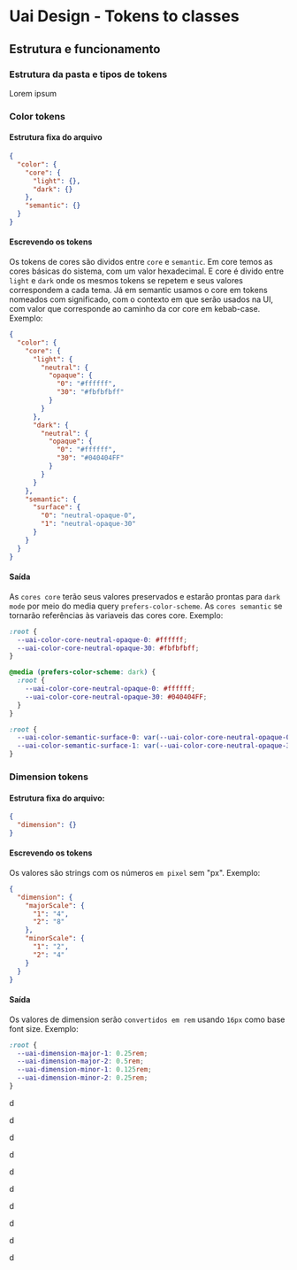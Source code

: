 # Uai Design - Tokens to classes

## Estrutura e funcionamento

### Estrutura da pasta e tipos de tokens

Lorem ipsum

### Color tokens

#### Estrutura fixa do arquivo

```json
{
  "color": {
    "core": {
      "light": {},
      "dark": {}
    },
    "semantic": {}
  }
}
```

#### Escrevendo os tokens

Os tokens de cores são dividos entre `core` e `semantic`. Em core temos as cores básicas do sistema, com um valor hexadecimal. E core é divido entre `light` e `dark` onde os mesmos tokens se repetem e seus valores correspondem a cada tema. Já em semantic usamos o core em tokens nomeados com significado, com o contexto em que serão usados na UI, com valor que corresponde ao caminho da cor core em kebab-case. Exemplo:

```json
{
  "color": {
    "core": {
      "light": {
        "neutral": {
          "opaque": {
            "0": "#ffffff",
            "30": "#fbfbfbff"
          }
        }
      },
      "dark": {
        "neutral": {
          "opaque": {
            "0": "#ffffff",
            "30": "#040404FF"
          }
        }
      }
    },
    "semantic": {
      "surface": {
        "0": "neutral-opaque-0",
        "1": "neutral-opaque-30"
      }
    }
  }
}
```

#### Saída

As `cores core` terão seus valores preservados e estarão prontas para `dark mode` por meio do media query `prefers-color-scheme`. As `cores semantic` se tornarão referências às variaveis das cores core. Exemplo:

```css
:root {
  --uai-color-core-neutral-opaque-0: #ffffff;
  --uai-color-core-neutral-opaque-30: #fbfbfbff;
}

@media (prefers-color-scheme: dark) {
  :root {
    --uai-color-core-neutral-opaque-0: #ffffff;
    --uai-color-core-neutral-opaque-30: #040404FF;
  }
}

:root {
  --uai-color-semantic-surface-0: var(--uai-color-core-neutral-opaque-0);
  --uai-color-semantic-surface-1: var(--uai-color-core-neutral-opaque-30);
}
```

### Dimension tokens

#### Estrutura fixa do arquivo:

```json
{
  "dimension": {}
}
```

#### Escrevendo os tokens

Os valores são strings com os números `em pixel` sem "px". Exemplo:

```json
{
  "dimension": {
    "majorScale": {
      "1": "4",
      "2": "8"
    },
    "minorScale": {
      "1": "2",
      "2": "4"
    }
  }
}
```

#### Saída

Os valores de dimension serão `convertidos em rem` usando `16px` como base font size. Exemplo:

```css
:root {
  --uai-dimension-major-1: 0.25rem;
  --uai-dimension-major-2: 0.5rem;
  --uai-dimension-minor-1: 0.125rem;
  --uai-dimension-minor-2: 0.25rem;
}
```

d

d

d

d

d

d

d

d

d

d
